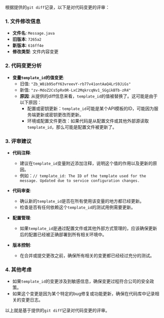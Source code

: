 根据提供的`git diff`记录，以下是对代码变更的评审：

### 1. 文件修改信息
- **文件名**: `Message.java`
- **旧版本**: `7265a2`
- **新版本**: `616ff4e`
- **修改类型**: 文件内容变更

### 2. 代码变更分析
- **变量`template_id`的值变更**:
  - 旧值: `"Zb_W8ib95ofY63vreevY-rb77v41ontAaQ4LrS9JiGs"`
  - 新值: `"zv-MdoZ2Cs5pRx0R-LxC2MqkrcqNv1_SGgikBTb-zR4"`
  - **原因**: 从提供的diff信息来看，`template_id`的值被替换了。这可能是由于以下原因：
    - 配置或密钥更新：`template_id`可能是某个API模板的ID，可能因为服务端更新或密钥更改而更新。
    - 环境或配置文件更改：如果代码是从配置文件或其他外部源读取`template_id`，那么可能是配置文件被更新了。

### 3. 评审建议
- **代码注释**:
  - 建议在`template_id`变量附近添加注释，说明这个值的作用以及更新的原因。
  - 例如：`// template_id: The ID of the template used for the message. Updated due to service configuration changes.`

- **代码审查**:
  - 确认新的`template_id`是否在所有使用该变量的地方都已经更新。
  - 检查是否有任何依赖这个`template_id`的测试用例需要更新。

- **配置管理**:
  - 如果`template_id`是通过配置文件或其他外部方式管理的，应该确保更新后的配置已经被正确部署到所有相关环境中。

- **版本控制**:
  - 在合并或提交更改之前，确保所有相关的变更都已经经过充分的测试。

### 4. 其他考虑
- 如果`template_id`的变更涉及到敏感信息，确保变更过程符合公司的安全政策。
- 如果这个变更是因为某个特定的bug修复或功能更新，确保在代码库中记录相关的变更日志。

以上就是基于提供的`git diff`记录对代码变更的评审。